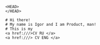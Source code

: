 <HTML>
  <BODY>
  
    <HEAD>
    </HEAD>
	
    # Hi there!
    # My name is Igor and I am Product, man!
    # This is my 
    <a href:///>CV RU </a>
    <a href:///> CV ENG </a>
	
 </BODY>
</HTML>
